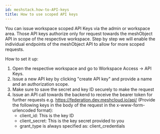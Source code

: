 ```yaml
---
id: meshstack.how-to-API-keys
title: How to use scoped API keys
---
```

You can issue workspace scoped API Keys via the admin or workspace area. Those API keys authorize only for request towards the meshObject API in scope of the respective workspace. Step by step we will enable the individual endpoints of the meshObject API to allow for more scoped requests.

How to set it up:
1. Open the respective workspace and go to Workspace Access -> API Keys. 
2. Issue a new API key by clicking "create API key" and provide a name and an authorization scope.
3. Make sure to save the secret and key ID securely to make the request
4. Issue an API call towards the backend to receive the bearer token for further requests e.g. https://federation.dev.meshcloud.io/api/ (Provide the following keys in the body of the request in the x-www-form-urlencoded format):
    - client_id: This is the key ID
    - client_secret: This is the key secret provided to you
    - grant_type is always specified as: client_credentials
